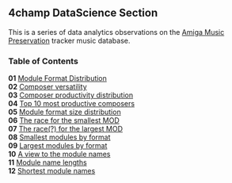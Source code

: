 ## 4champ DataScience Section

This is a series of data analytics observations on the
[Amiga Music Preservation](https://amp.dascene.net) tracker music database.

### Table of Contents

**01** [Module Format Distribution](ds_01.md)<br/>
**02** [Composer versatility](ds_02.md)<br/>
**03** [Composer productivity distribution](ds_03.md)<br/>
**04** [Top 10 most productive composers](ds_04.md)<br/>
**05** [Module format size distribution](ds_05.md)<br/>
**06** [The race for the smallest MOD](ds_06.md)<br/>
**07** [The race(?) for the largest MOD](ds_07.md)<br/>
**08** [Smallest modules by format](ds_08.md)<br/>
**09** [Largest modules by format](ds_09.md)<br/>
**10** [A view to the module names](ds_10.md)<br>
**11** [Module name lengths](ds_11.md)<br/>
**12** [Shortest module names](ds_12.md)<br/>